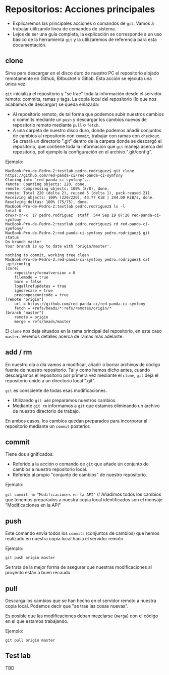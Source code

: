# Repositorios: Acciones principales

- Explicaremos las principales acciones o comandos de `git`. Vamos a trabajar utilizando línea de comandos de sistema.
- Lejos de ser una guía completa, la explicación se corresponde a un uso básico de la herramienta `git` y la utilizaremos de referencia para esta documentación.

## clone

Sirve para descargar en el disco duro de nuestro PC el repositorio alojado remotamente en Github, Bitbucket o Gitlab. Esta acción se ejecuta una única vez.

`git` inicializa el repositorio y "se trae" toda la información desde el servidor remoto: commits, ramas y tags. La copia local del repositorio (lo que nos acabamos de descargar) se queda enlazada:

- Al repositorio remoto, de tal forma que podemos subir nuestros cambios o commits mediante un `push` y descargar los cambios nuevos de repositorio remoto mediante `pull` o `fetch`.
- A una carpeta de nuestro disco duro, donde podemos añadir conjuntos de cambios al repositorio con `commit`, trabajar con ramas con `checkout`. Se creará un directorio ".git" dentro de la carpeta donde se descargó el repositorio, que contiene toda la información que `git` maneja acerca del repositorio, pof ejemplo la configuración en el archivo ".git/config".

Ejemplo: 

```console
MacBook-Pro-de-Pedro-2:testlab pedro.rodriguez$ git clone https://github.com/red-panda-ci/red-panda-ci-symfony
Cloning into 'red-panda-ci-symfony'...
remote: Counting objects: 220, done.
remote: Compressing objects: 100% (8/8), done.
remote: Total 220 (delta 2), reused 5 (delta 1), pack-reused 211
Receiving objects: 100% (220/220), 43.77 KiB | 244.00 KiB/s, done.
Resolving deltas: 100% (75/75), done.
MacBook-Pro-de-Pedro-2:testlab pedro.rodriguez$ ls -l
total 0
drwxr-xr-x  17 pedro.rodriguez  staff  544 Sep 19 07:20 red-panda-ci-symfony
MacBook-Pro-de-Pedro-2:testlab pedro.rodriguez$ cd red-panda-ci-symfony/
MacBook-Pro-de-Pedro-2:red-panda-ci-symfony pedro.rodriguez$ git status 
On branch master
Your branch is up to date with 'origin/master'.

nothing to commit, working tree clean
MacBook-Pro-de-Pedro-2:red-panda-ci-symfony pedro.rodriguez$ cat .git/config 
[core]
	repositoryformatversion = 0
	filemode = true
	bare = false
	logallrefupdates = true
	ignorecase = true
	precomposeunicode = true
[remote "origin"]
	url = https://github.com/red-panda-ci/red-panda-ci-symfony
	fetch = +refs/heads/*:refs/remotes/origin/*
[branch "master"]
	remote = origin
	merge = refs/heads/master
```

El `clone` nos deja situados en la rama principal del repositorio, en este caso `master`. Veremos detalles acerca de ramas más adelante.

## add / rm

En nuestro día a día vamos a modificar, añadir o borrar archivos de código fuente de nuestro repositorio. Tal y como hemos dicho antes, cuando descargamos el repositorio por primera vez mediante el `clone`, `git` deja el repositorio unido a un directorio local ".git".

`git` es consciente de todas esas modificaciones. 

- Utilizando `git add` preparamos nuestros cambios.
- Mediante `git rm` informamos a `git` que estamos eliminando un archivo de nuestro directorio de trabajo.

En ambos casos, los cambios quedan preparados para incorporar al repositorio mediante un `commit` posterior.

## commit

Tiene dos significados:

- Referido a la acción o comando de `git` que añade un conjunto de cambios a nuestro repositorio local.
- Referido al propio "conjunto de cambios" de nuestro repositorio.

Ejemplo:

`git commit -m "Modificaciones en la API"` // Añadimos todos los cambios que tenemos preparados a nuestra copia local identificados son el mensaje "Modificaciones en la API"

## push

Este comando envía todos los `commits` (conjuntos de cambios) que hemos realizado en nuestra copia local hacia el servidor remoto.

Ejemplo:

`git push origin master` 

Se trata de la mejor forma de asegurar que nuestras modificaciones al proyecto están a buen recaudo.

## pull

Descarga los cambios que se han hecho en el servidor remoto a nuestra copia local. Podemos decir que "se trae las cosas nuevas".

Es posible que las modificaciones deban mezclarse (`merge`) con el código en el que estamos trabajando. 

Ejemplo:

`git pull origin master`

## Test lab

TBD